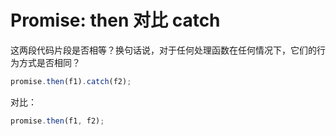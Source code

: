 # Promise: then 对比 catch

这两段代码片段是否相等？换句话说，对于任何处理函数在任何情况下，它们的行为方式是否相同？

```js
promise.then(f1).catch(f2);
```

对比：
```js
promise.then(f1, f2);
```
